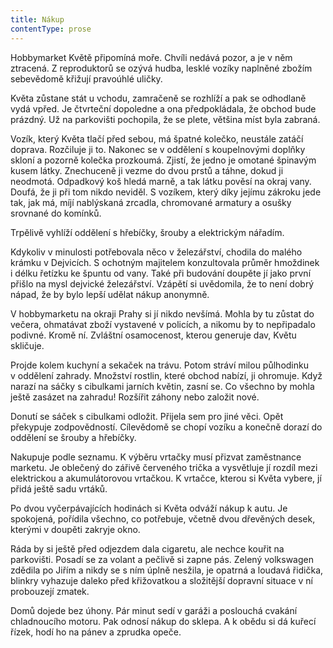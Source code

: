 ```yaml
---
title: Nákup
contentType: prose
---
```


<section>

Hobbymarket Květě připomíná moře. Chvíli nedává pozor, a je v něm ztracená. Z reproduktorů se ozývá hudba, lesklé vozíky naplněné zbožím sebevědomě křižují pravoúhlé uličky.

Květa zůstane stát u vchodu, zamračeně se rozhlíží a pak se odhodlaně vydá vpřed. Je čtvrteční dopoledne a ona předpokládala, že obchod bude prázdný. Už na parkovišti pochopila, že se plete, většina míst byla zabraná.

Vozík, který Květa tlačí před sebou, má špatné kolečko, neustále zatáčí doprava. Rozčiluje ji to. Nakonec se v oddělení s koupelnovými doplňky skloní a pozorně kolečka prozkoumá. Zjistí, že jedno je omotané špinavým kusem látky. Znechuceně ji vezme do dvou prstů a táhne, dokud ji neodmotá. Odpadkový koš hledá marně, a tak látku pověsí na okraj vany. Doufá, že ji při tom nikdo neviděl. S vozíkem, který díky jejímu zákroku jede tak, jak má, míjí nablýskaná zrcadla, chromované armatury a osušky srovnané do komínků.

Trpělivě vyhlíží oddělení s hřebíčky, šrouby a elektrickým nářadím.

Kdykoliv v minulosti potřebovala něco v železářství, chodila do malého krámku v Dejvicích. S ochotným majitelem konzultovala průměr hmoždinek i délku řetízku ke špuntu od vany. Také při budování doupěte jí jako první přišlo na mysl dejvické železářství. Vzápětí si uvědomila, že to není dobrý nápad, že by bylo lepší udělat nákup anonymně.

V hobbymarketu na okraji Prahy si jí nikdo nevšímá. Mohla by tu zůstat do večera, ohmatávat zboží vystavené v policích, a nikomu by to nepřipadalo podivné. Kromě ní. Zvláštní osamocenost, kterou generuje dav, Květu skličuje.

Projde kolem kuchyní a sekaček na trávu. Potom stráví milou půlhodinku v oddělení zahrady. Množství rostlin, které obchod nabízí, ji ohromuje. Když narazí na sáčky s cibulkami jarních květin, zasní se. Co všechno by mohla ještě zasázet na zahradu! Rozšířit záhony nebo založit nové.

Donutí se sáček s cibulkami odložit. Přijela sem pro jiné věci. Opět překypuje zodpovědností. Cílevědomě se chopí vozíku a konečně dorazí do oddělení se šrouby a hřebíčky.

Nakupuje podle seznamu. K výběru vrtačky musí přizvat zaměstnance marketu. Je oblečený do zářivě červeného trička a vysvětluje jí rozdíl mezi elektrickou a akumulátorovou vrtačkou. K vrtačce, kterou si Květa vybere, jí přidá ještě sadu vrtáků.

Po dvou vyčerpávajících hodinách si Květa odváží nákup k autu. Je spokojená, pořídila všechno, co potřebuje, včetně dvou dřevěných desek, kterými v doupěti zakryje okno.

Ráda by si ještě před odjezdem dala cigaretu, ale nechce kouřit na parkovišti. Posadí se za volant a pečlivě si zapne pás. Zelený volkswagen zdědila po Jiřím a nikdy se s ním úplně nesžila, je opatrná a loudavá řidička, blinkry vyhazuje daleko před křižovatkou a složitější dopravní situace v ní probouzejí zmatek.

Domů dojede bez úhony. Pár minut sedí v garáži a poslouchá cvakání chladnoucího motoru. Pak odnosí nákup do sklepa. A k obědu si dá kuřecí řízek, hodí ho na pánev a zprudka opeče.

</section>
